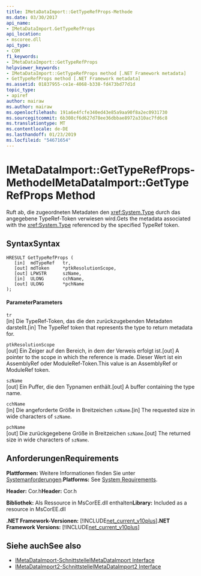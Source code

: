 ```yaml
---
title: IMetaDataImport::GetTypeRefProps-Methode
ms.date: 03/30/2017
api_name:
- IMetaDataImport.GetTypeRefProps
api_location:
- mscoree.dll
api_type:
- COM
f1_keywords:
- IMetaDataImport::GetTypeRefProps
helpviewer_keywords:
- IMetaDataImport::GetTypeRefProps method [.NET Framework metadata]
- GetTypeRefProps method [.NET Framework metadata]
ms.assetid: 01837955-ce1e-4068-b338-fd473bd77d1d
topic_type:
- apiref
author: mairaw
ms.author: mairaw
ms.openlocfilehash: 191a6e4fcfe340ed43e85a9aa90f8a2ec0931730
ms.sourcegitcommit: 6b308cf6d627d78ee36dbbae8972a310ac7fd6c8
ms.translationtype: MT
ms.contentlocale: de-DE
ms.lasthandoff: 01/23/2019
ms.locfileid: "54671654"
---
```

# <a name="imetadataimportgettyperefprops-method"></a><span data-ttu-id="f0df9-102">IMetaDataImport::GetTypeRefProps-Methode</span><span class="sxs-lookup"><span data-stu-id="f0df9-102">IMetaDataImport::GetTypeRefProps Method</span></span>
<span data-ttu-id="f0df9-103">Ruft ab, die zugeordneten Metadaten den <xref:System.Type> durch das angegebene TypeRef-Token verwiesen wird.</span><span class="sxs-lookup"><span data-stu-id="f0df9-103">Gets the metadata associated with the <xref:System.Type> referenced by the specified TypeRef token.</span></span>  
  
## <a name="syntax"></a><span data-ttu-id="f0df9-104">Syntax</span><span class="sxs-lookup"><span data-stu-id="f0df9-104">Syntax</span></span>  
  
```  
HRESULT GetTypeRefProps (  
   [in]  mdTypeRef   tr,  
   [out] mdToken     *ptkResolutionScope,  
   [out] LPWSTR      szName,  
   [in]  ULONG       cchName,  
   [out] ULONG       *pchName  
);  
```  
  
#### <a name="parameters"></a><span data-ttu-id="f0df9-105">Parameter</span><span class="sxs-lookup"><span data-stu-id="f0df9-105">Parameters</span></span>  
 `tr`  
 <span data-ttu-id="f0df9-106">[in] Die TypeRef-Token, das die den zurückzugebenden Metadaten darstellt.</span><span class="sxs-lookup"><span data-stu-id="f0df9-106">[in] The TypeRef token that represents the type to return metadata for.</span></span>  
  
 `ptkResolutionScope`  
 <span data-ttu-id="f0df9-107">[out] Ein Zeiger auf den Bereich, in dem der Verweis erfolgt ist.</span><span class="sxs-lookup"><span data-stu-id="f0df9-107">[out] A pointer to the scope in which the reference is made.</span></span> <span data-ttu-id="f0df9-108">Dieser Wert ist ein AssemblyRef oder ModuleRef-Token.</span><span class="sxs-lookup"><span data-stu-id="f0df9-108">This value is an AssemblyRef or ModuleRef token.</span></span>  
  
 `szName`  
 <span data-ttu-id="f0df9-109">[out] Ein Puffer, die den Typnamen enthält.</span><span class="sxs-lookup"><span data-stu-id="f0df9-109">[out] A buffer containing the type name.</span></span>  
  
 `cchName`  
 <span data-ttu-id="f0df9-110">[in] Die angeforderte Größe in Breitzeichen `szName`.</span><span class="sxs-lookup"><span data-stu-id="f0df9-110">[in] The requested size in wide characters of `szName`.</span></span>  
  
 `pchName`  
 <span data-ttu-id="f0df9-111">[out] Die zurückgegebene Größe in Breitzeichen `szName`.</span><span class="sxs-lookup"><span data-stu-id="f0df9-111">[out] The returned size in wide characters of `szName`.</span></span>  
  
## <a name="requirements"></a><span data-ttu-id="f0df9-112">Anforderungen</span><span class="sxs-lookup"><span data-stu-id="f0df9-112">Requirements</span></span>  
 <span data-ttu-id="f0df9-113">**Plattformen:** Weitere Informationen finden Sie unter [Systemanforderungen](../../../../docs/framework/get-started/system-requirements.md).</span><span class="sxs-lookup"><span data-stu-id="f0df9-113">**Platforms:** See [System Requirements](../../../../docs/framework/get-started/system-requirements.md).</span></span>  
  
 <span data-ttu-id="f0df9-114">**Header:** Cor.h</span><span class="sxs-lookup"><span data-stu-id="f0df9-114">**Header:** Cor.h</span></span>  
  
 <span data-ttu-id="f0df9-115">**Bibliothek:** Als Ressource in MsCorEE.dll enthalten</span><span class="sxs-lookup"><span data-stu-id="f0df9-115">**Library:** Included as a resource in MsCorEE.dll</span></span>  
  
 <span data-ttu-id="f0df9-116">**.NET Framework-Versionen:** [!INCLUDE[net_current_v10plus](../../../../includes/net-current-v10plus-md.md)]</span><span class="sxs-lookup"><span data-stu-id="f0df9-116">**.NET Framework Versions:** [!INCLUDE[net_current_v10plus](../../../../includes/net-current-v10plus-md.md)]</span></span>  
  
## <a name="see-also"></a><span data-ttu-id="f0df9-117">Siehe auch</span><span class="sxs-lookup"><span data-stu-id="f0df9-117">See also</span></span>
- [<span data-ttu-id="f0df9-118">IMetaDataImport-Schnittstelle</span><span class="sxs-lookup"><span data-stu-id="f0df9-118">IMetaDataImport Interface</span></span>](../../../../docs/framework/unmanaged-api/metadata/imetadataimport-interface.md)
- [<span data-ttu-id="f0df9-119">IMetaDataImport2-Schnittstelle</span><span class="sxs-lookup"><span data-stu-id="f0df9-119">IMetaDataImport2 Interface</span></span>](../../../../docs/framework/unmanaged-api/metadata/imetadataimport2-interface.md)
